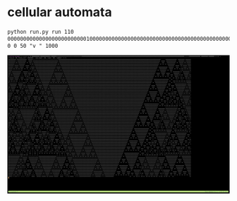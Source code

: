 # cellular automata

```
python run.py run 110 00000000000000000000000001000000000000000000000000000000000000000000000000000000000000000000000000000001 0 0 50 "v " 1000
```

![example](example.png)

